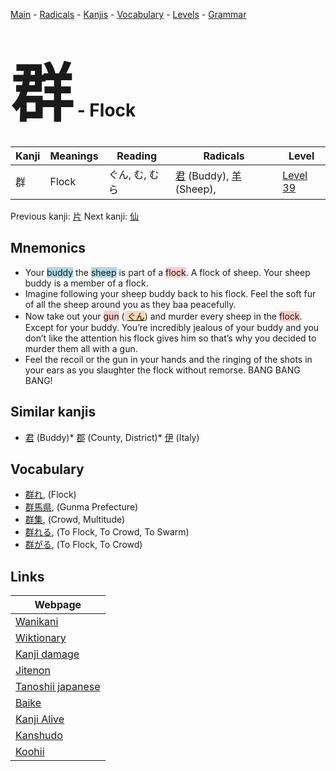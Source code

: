 <style> bigfont {font-size: 100px}</style>
[Main](../README.md) -
[Radicals](../radicals.md) -
[Kanjis](../kanjis.md) -
[Vocabulary](../vocabulary.md) -
[Levels](../levels.md) -
[Grammar](../grammar.md)
# <bigfont> 群</bigfont> - Flock 

| Kanji | Meanings | Reading | Radicals | Level |
| --- | --- | --- | --- | --- |
| 群 | Flock | ぐん, む, むら | [君](../radicals/君.md) (Buddy), [羊](../radicals/羊.md) (Sheep),  | [Level 39](../levels/wk_level39.md) |

Previous kanji: [片](片.md) Next kanji: [仙](仙.md) 

## Mnemonics
 * Your <span style="background-color:#ADD8E6"> buddy</span> the <span style="background-color:#ADD8E6"> sheep</span> is part of a <span style="background-color:#ffcccb"> flock</span>. A flock of sheep. Your sheep buddy is a member of a flock.
* Imagine following your sheep buddy back to his flock. Feel the soft fur of all the sheep around you as they baa peacefully.
* Now take out your <span style="background-color:#ffcccb"> gun</span> (<span style="background-color:#fed8b1"> [ぐん](https://jisho.org/search/ぐん)</span>) and murder every sheep in the <span style="background-color:#ffcccb"> flock</span>. Except for your buddy. You’re incredibly jealous of your buddy and you don’t like the attention his flock gives him so that’s why you decided to murder them all with a gun.
* Feel the recoil or the gun in your hands and the ringing of the shots in your ears as you slaughter the flock without remorse. BANG BANG BANG!


## Similar kanjis
 * [君](君.md) (Buddy)* [郡](郡.md) (County, District)* [伊](伊.md) (Italy)


## Vocabulary
 * [群れ](../vocabulary/群.md), (Flock)
* [群馬県](../vocabulary/群.md), (Gunma Prefecture)
* [群集](../vocabulary/群.md), (Crowd, Multitude)
* [群れる](../vocabulary/群.md), (To Flock, To Crowd, To Swarm)
* [群がる](../vocabulary/群.md), (To Flock, To Crowd)



## Links 

| Webpage |
| --- |
| [Wanikani          ](https://www.wanikani.com/kanji/群) |
| [Wiktionary        ](https://en.wiktionary.org/wiki/群) |
| [Kanji damage      ](http://www.kanjidamage.com/kanji/search?utf8=✓&q=群) |
| [Jitenon           ](https://jitenon.com/kanji/群) |
| [Tanoshii japanese ](https://www.tanoshiijapanese.com/dictionary/kanji.cfm?k=群) |
| [Baike             ](https://baike.baidu.com/item/群) |
| [Kanji Alive       ](https://app.kanjialive.com/群) |
| [Kanshudo          ](https://www.kanshudo.com/searchmn?q=群) |
| [Koohii            ](https://kanji.koohii.com/study/kanji/群) |
